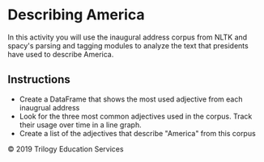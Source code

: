 # Describing America

In this activity you will use the inaugural address corpus from NLTK and spacy's parsing and tagging modules to analyze the text that presidents have used to describe America.

## Instructions

* Create a DataFrame that shows the most used adjective from each inaugrual address
* Look for the three most common adjectives used in the corpus. Track their usage over time in a line graph.
* Create a list of the adjectives that describe "America" from this corpus

© 2019 Trilogy Education Services